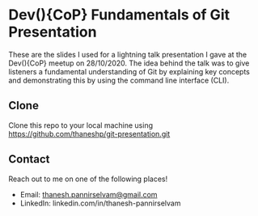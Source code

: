 # Dev(){CoP} Fundamentals of Git Presentation

These are the slides I used for a lightning talk presentation I gave at the Dev(){CoP} meetup on 28/10/2020. The idea behind the talk was to give listeners a fundamental understanding of Git by explaining key concepts and demonstrating this by using the command line interface (CLI).

## Clone

Clone this repo to your local machine using https://github.com/thaneshp/git-presentation.git


## Contact
Reach out to me on one of the following places!
- Email: thanesh.pannirselvam@gmail.com
- LinkedIn: linkedin.com/in/thanesh-pannirselvam




